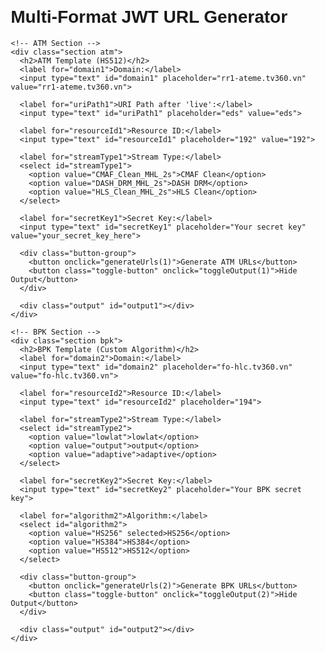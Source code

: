<!DOCTYPE html>
<html lang="en">
<head>
  <meta charset="UTF-8">
  <meta name="viewport" content="width=device-width, initial-scale=1.0">
  <title>Multi-Format JWT URL Generator</title>
  <script src="https://cdnjs.cloudflare.com/ajax/libs/jsrsasign/10.5.25/jsrsasign-all-min.js"></script>
  <style>
    body {
      font-family: Arial, sans-serif;
      margin: 20px;
    }
    .container {
      max-width: 800px;
      margin: 0 auto;
    }
    .section {
      background-color: #f8f9fa;
      padding: 15px;
      margin-bottom: 20px;
      border-radius: 5px;
      border: 1px solid #dee2e6;
    }
    .section h2 {
      margin-top: 0;
      color: #343a40;
    }
    label, input, select, button {
      display: block;
      margin-bottom: 10px;
    }
    input, select {
      width: 100%;
      padding: 8px;
      box-sizing: border-box;
    }
    button {
      padding: 10px 20px;
      background-color: #007BFF;
      color: white;
      border: none;
      cursor: pointer;
      margin-right: 10px;
    }
    button:hover {
      background-color: #0056b3;
    }
    .button-group {
      display: flex;
      margin-bottom: 10px;
    }
    .output {
      margin-top: 20px;
      padding: 10px;
      background-color: #f9f9f9;
      border: 1px solid #ddd;
      word-wrap: break-word;
    }
    .output p {
      margin: 5px 0;
    }
    .hidden {
      display: none;
    }
    .toggle-button {
      background-color: #6c757d;
    }
    .toggle-button:hover {
      background-color: #5a6268;
    }
    .section.atm {
      border-left: 4px solid #28a745;
    }
    .section.bpk {
      border-left: 4px solid #dc3545;
    }
  </style>
</head>
<body>
  <div class="container">
    <h1>Multi-Format JWT URL Generator</h1>
    
    <!-- ATM Section -->
    <div class="section atm">
      <h2>ATM Template (HS512)</h2>
      <label for="domain1">Domain:</label>
      <input type="text" id="domain1" placeholder="rr1-ateme.tv360.vn" value="rr1-ateme.tv360.vn">
      
      <label for="uriPath1">URI Path after 'live':</label>
      <input type="text" id="uriPath1" placeholder="eds" value="eds">
      
      <label for="resourceId1">Resource ID:</label>
      <input type="text" id="resourceId1" placeholder="192" value="192">
      
      <label for="streamType1">Stream Type:</label>
      <select id="streamType1">
        <option value="CMAF_Clean_MHL_2s">CMAF Clean</option>
        <option value="DASH_DRM_MHL_2s">DASH DRM</option>
        <option value="HLS_Clean_MHL_2s">HLS Clean</option>
      </select>
      
      <label for="secretKey1">Secret Key:</label>
      <input type="text" id="secretKey1" placeholder="Your secret key" value="your_secret_key_here">
      
      <div class="button-group">
        <button onclick="generateUrls(1)">Generate ATM URLs</button>
        <button class="toggle-button" onclick="toggleOutput(1)">Hide Output</button>
      </div>
      
      <div class="output" id="output1"></div>
    </div>
    
    <!-- BPK Section -->
    <div class="section bpk">
      <h2>BPK Template (Custom Algorithm)</h2>
      <label for="domain2">Domain:</label>
      <input type="text" id="domain2" placeholder="fo-hlc.tv360.vn" value="fo-hlc.tv360.vn">
      
      <label for="resourceId2">Resource ID:</label>
      <input type="text" id="resourceId2" placeholder="194">
      
      <label for="streamType2">Stream Type:</label>
      <select id="streamType2">
        <option value="lowlat">lowlat</option>
        <option value="output">output</option>
        <option value="adaptive">adaptive</option>
      </select>
      
      <label for="secretKey2">Secret Key:</label>
      <input type="text" id="secretKey2" placeholder="Your BPK secret key">
      
      <label for="algorithm2">Algorithm:</label>
      <select id="algorithm2">
        <option value="HS256" selected>HS256</option>
        <option value="HS384">HS384</option>
        <option value="HS512">HS512</option>
      </select>
      
      <div class="button-group">
        <button onclick="generateUrls(2)">Generate BPK URLs</button>
        <button class="toggle-button" onclick="toggleOutput(2)">Hide Output</button>
      </div>
      
      <div class="output" id="output2"></div>
    </div>
  </div>

  <script>
    function generateUrls(sectionNum) {
      const prefix = sectionNum.toString();
      const outputDiv = document.getElementById(`output${prefix}`);
      outputDiv.innerHTML = "";

      if (sectionNum === 1) {
        // ATM Template Generation
        const domain = document.getElementById(`domain${prefix}`).value;
        const uriPath = document.getElementById(`uriPath${prefix}`).value;
        const resourceId = document.getElementById(`resourceId${prefix}`).value;
        const streamType = document.getElementById(`streamType${prefix}`).value;
        const secretKey = document.getElementById(`secretKey${prefix}`).value;

        // Determine file extension based on stream type
        let extension = "mpd";
        if (streamType.includes("HLS")) {
          extension = "m3u8";
        }

        const baseUrl = `https://${domain}/live/${uriPath}/${resourceId}/${streamType}/${resourceId}.${extension}`;
        const payload = {
          exp: Math.floor(Date.now() / 1000) + 3600,
          path: `/live/${uriPath}/${resourceId}/${streamType}/`
        };
        const sHeader = JSON.stringify({ alg: "HS512", typ: 'JWT' });
        const sPayload = JSON.stringify(payload);
        const sJWT = KJUR.jws.JWS.sign("HS512", sHeader, sPayload, secretKey);
        const urlWithToken = `${baseUrl}?cdntoken=${sJWT}`;

        outputDiv.innerHTML += `
          <p><strong>Stream Type:</strong> ${streamType}</p>
          <p><strong>JWT Token:</strong> ${sJWT}</p>
          <p><strong>URL:</strong> <a href="${urlWithToken}" target="_blank">${urlWithToken}</a></p>
          <hr>
        `;
      } else {
        // BPK Template Generation
        const domain = document.getElementById(`domain${prefix}`).value;
        const resourceId = document.getElementById(`resourceId${prefix}`).value;
        const streamType = document.getElementById(`streamType${prefix}`).value;
        const secretKey = document.getElementById(`secretKey${prefix}`).value;
        const algorithm = document.getElementById(`algorithm${prefix}`).value;

        const baseUrl = `https://${domain}/bpk-tv/${resourceId}/${streamType}/index.m3u8`;
        const uriPath = `/bpk-tv/${resourceId}/${streamType}/index.m3u8`;
        
        const payload = {
          uri: uriPath,
          method: "GET",
          exp: Math.floor(Date.now() / 1000) + 3600
        };
        
        const sHeader = JSON.stringify({ alg: algorithm, typ: 'JWT' });
        const sPayload = JSON.stringify(payload);
        const sJWT = KJUR.jws.JWS.sign(algorithm, sHeader, sPayload, secretKey);
        const urlWithToken = `${baseUrl}?auth=${sJWT}`;

        outputDiv.innerHTML += `
          <p><strong>Stream Type:</strong> ${streamType}</p>
          <p><strong>Algorithm:</strong> ${algorithm}</p>
          <p><strong>JWT Token:</strong> ${sJWT}</p>
          <p><strong>URL:</strong> <a href="${urlWithToken}" target="_blank">${urlWithToken}</a></p>
          <hr>
        `;
      }

      outputDiv.classList.remove('hidden');
      document.querySelector(`#output${prefix} + .button-group .toggle-button`).textContent = 'Hide Output';
    }

    function toggleOutput(sectionNum) {
      const outputDiv = document.getElementById(`output${sectionNum}`);
      const toggleButton = document.querySelector(`#output${sectionNum} + .button-group .toggle-button`);
      
      if (outputDiv.classList.contains('hidden')) {
        outputDiv.classList.remove('hidden');
        toggleButton.textContent = 'Hide Output';
      } else {
        outputDiv.classList.add('hidden');
        toggleButton.textContent = 'Show Output';
      }
    }
  </script>
</body>
</html>
